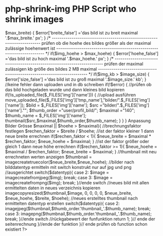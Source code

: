 # php-shrink-img  PHP Script who shrink images
<?php
include('function_thumb.php');
/*
*
* bild uploaden
*
*/
if(isset($_POST['upload']))
{
 //error array initialisieren
 $error = array();
 
 //kompletter string der datei aus dem datei upload feld
 $image_string = $_FILES['img']['name'];
 
 $img_kb = $_FILES['img']['size']; //bildgröße des hochzuladenden bildes holen
 $image_size = 2000 * 1024; //maximale datei größe in kb festlegen
 
 $max_breite = 1024; //maximal zulässige breite des bildes festlegen
 $max_hoehe = 768; //maximal zulässige höhe des bildes festlegen
 
 $image_mase = getimagesize($_FILES['img']['tmp_name']); //array bilden mit breite und höhe des bildes
 
 $img_breite = $image_mase[0]; //breite des hochzuladenden bildes holen
 $img_hoehe = $image_mase[1]; //höhe des hochzuladenden bildes holen
 
 /*
 ------------------------------------------------------------------------
  ermitteln des Dateinamens nach dem letzten im string vorkommenden
  punkt
 ------------------------------------------------------------------------
 */
 $image_end = strrchr($image_string,'.');
 
 /*
 ------------------------------------------------------------------------
  ermitteln der zeichenlänge des strings der aus strrchr übrig
  bleibt und die dateiendung wieder spiegelt
 ------------------------------------------------------------------------
 */
 $sub_count = strlen($image_end);
 
 /*
 ------------------------------------------------------------------------
  hier holen wir uns nun den datei namen, den brauchen wir für die 
  bevorstehende namens prüfung auf zeichenvorkommnisse
 ------------------------------------------------------------------------
 */
 $image_name = substr($image_string, 0, -$sub_count);
 
 //prüfen magic_quotes on
 if(get_magic_quotes_gpc()==1 && get_magic_quotes_runtime())
 {
  $image_name = stripslashes($image_name);
  $image_end = stripslashes($image_end);
 }
 
 //prüfen ob checkbox angehakt ist
 if(isset($_POST['edit_ok']) !=1)
 {
  $error['pwe_false'] = 'Vor dem ändern bitte Haken un Box setzen!';
 }
 
 /*
 ------------------------------------------------------------------------
  whitelist endungs array für bilder
 ------------------------------------------------------------------------
 */
 $end_arr = array('.jpg','.JPG','.jpeg','.png');
 
 /*
 ------------------------------------------------------------------------
  bilddatei gegen die whitelist der bilderendungen checken
 ------------------------------------------------------------------------
 */
 if(!in_array($image_end,$end_arr))
 {
  $error['end_false'] ='Die Endung des Bildes hat ein unerwünschtes Format!';
 }
 
 /*
 ------------------------------------------------------------------------
  prüfen des datenamens auf verbotene zeichen es dürfen nur zeichen
  a-z A-Z 0-9 . _ - vorkommen
 ------------------------------------------------------------------------
 */
 if(!preg_match("#^([a-z0-9\._-]+)$#si",$image_name))
 {
  $error['name_false'] ='Der Bildname enthält verbotene Zeichen!';
 }
 
 /*
 ------------------------------------------------------------------------
  prüfen ob die breite des bildes größer als der maximal zulässige
  breitenwert ist
 ------------------------------------------------------------------------
 */
 if($img_breite > $max_breite)
 {
  $error['breite_false'] ='das bild ist zu breit maximal '.$max_breite.' px';
 }
 
 /*
 ------------------------------------------------------------------------
  prüfen ob die hoehe des bildes größer als der maximal zulässige
  hoehenwert ist
 ------------------------------------------------------------------------
 */
 if($img_hoehe > $max_hoehe)
 {
  $error['hoehe_false'] ='das bild ist zu hoch maximal '.$max_hoehe.' px';
 }
 
 /*
 ------------------------------------------------------------------------
  prüfen der maximal zulässigen kb größe des bildes
  2 MB maximal
 ------------------------------------------------------------------------
 */
 if($img_kb > $image_size)
 {
  $error['size_false'] ='das bild ist zu groß maximal '.$image_size.' kb';
 }
 
 //keine fehler dann uploaden und in db schreiben
 if(!$error)
 {  
  //prüfen ob das bild hochgeladen wurde und dann kleines bild kopieren
  if(!is_uploaded_file($_FILES['img']['name']))
  {
   //upload ausführen
   move_uploaded_file($_FILES['img']['tmp_name'],"bilder/".$_FILES['img']['name']);
   
   $bild = $_FILES['img']['name'];
   $src ="bilder/".$_FILES['img']['name']."";
   $thumb_order ="user/profil_bild/";
   $maximal ="140";
   $thumb_name = $_FILES['img']['name'];
   
   thumbnail($src,$maximal,$thumb_order,$thumb_name);
  }  
 }
} 



Anpassung Bilder Grösse
 <?php
/*
*
* funktion für das erstellen von thumbnails
*
*/
if(!function_exists('thumbnail')){
 
 function thumbnail($img,$maximal,$thumb_order,$thumb_name){ //parameter für anwendung der function
 
  $size = getimagesize($img); //ermitteln der bilddaten, höhe,breite und dateityp
  
  //liste der ermittelten bilddaten erstellen, achtung werte
  //werden von rechts nachlinks gelsen
  list($breite,$hoehe,$datentyp) = $size;
           
  //ermitteln ob höhe oder breite des bildes größer sind und herunterrechnen
  if($breite > $maximal || $hoehe > $maximal){
  
   //brechnungsfaktor festlegen
   $rechen_faktor = $breite / $hoehe;
   
   //ist der faktor kleiner 1 dann neue breite errechnen
   if($rechen_faktor < 1){
   
    $neue_breite = $maximal * $rechen_faktor;
    $neue_hoehe = $maximal;
   }
   
   //ist der faktor größer oder gleich 1 dann neue höhe errechnen
   if($rechen_faktor >= 1){
   
    $neue_hoehe = $maximal / $rechen_faktor;
    $neue_breite = $maximal;
   
   }
   
   //thumbnail mit neu errechneten werten anzeigen
   $thumbnail = imagecreatetruecolor($neue_breite,$neue_hoehe);
   
   //bilder nach bilddatentyp ermitteln mit switch konstrukt nur auf jpg und png
   //ausgerichtet
   switch($datentyp){
    
    case 2:
     $image = imagecreatefromjpeg($img);
    break;
    
    case 3:
     $image = imagecreatefrompng($img);
    break;
    
   }//ende switch
   
   //neues bild mit allen ermittelten daten in neues verzeichnis kopieren
   imagecopyresized($thumbnail,$image, 0, 0, 0, 0, $neue_breite, $neue_hoehe, $breite, $hoehe);
   
   //neues erstelltes thumbnail nach ermittelten datentyp erstellen
   switch($datentyp){
    
    case 2:
     imagejpeg($thumbnail,$thumb_order.'thumbnail_'.$thumb_name);
    break;
    
    case 3:
     imagepng($thumbnail,$thumb_order.'thumbnail_'.$thumb_name);
    break;
    
   }//ende switch
   
   //rückgabewert der funfunktion
   return 1;
   
  }// ende der seitenrechnung
 }//ende der funktion
}// ende prüfen ob function schon existiert
?> 
